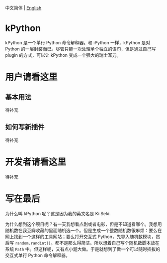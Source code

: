 中文简体 | [English](./README_en.md)

# kPython

kPython 是一个单行 Python 命令解释器。和 iPython 一样，kPython 是对 Python 的一层封装而已。尽管只能一次处理单个独立的语句，但是通过自己写 plugin 的方式，可以让 kPython 变成一个强大的瑞士军刀。

# 用户请看这里

## 基本用法

待补充

## 如何写新插件

待补充

# 开发者请看这里

待补充

# 写在最后

为什么叫 kPython 呢？这是因为我的英文名是 Ki Seki.

为什么想到这个项目呢？有一天我想看点剧或者电影，但是不知道看哪个。我想用随机数在我豆瓣收藏的里面随机选一个。但是生成一个整数随机数很麻烦：要么在网上找到一个这样的工具网站；要么打开交互式 Python，先导入随机数模块，然后写 `random.randint()`。都不是那么得简洁。所以想着自己写个随机数脚本放在系统 `Path` 中。但这样呢，又有点小题大做。于是就想到了做一个可以随时插拔的交互式单行 Python 命令解释器。